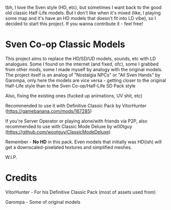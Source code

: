 tbh, I love the Sven style (HD, etc), but sometimes I want back to the good old classic Half-Life models. But I don't like when it's mixed (like, I playing some map and it's have an HD models that doesn't fit into LD vibe), so I decided to start this project. If you wanna contribute it - feel free!

# Sven Co-op Classic Models
This project aims to replace the HD/SD/UD models, sounds, etc with LD analogues. Some I found on the internet (and fixed, ofc), some I grabbed from other mods, some I made myself by analogy with the original models. 
The project itself is an analog of "Nostalgia NPCs" or "All Sven Hands" by Garompa, only here the models are vice versa - getting closer to the original Half-Life style than to the Sven Co-op/Half-Life SD Pack style

Also, fixing the existing ones (fucked up animations, UV shit, etc)

Recommended to use it with Definitive Classic Pack by VitorHunter (https://gamebanana.com/mods/167285)

If you're Server Operator or playing alone/with friends via P2P, also recommended to use with Classic Mode Deluxe by w00tguy (https://github.com/wootguy/ClassicModeDeluxe)

Remember - **No HD** in this pack. Even models that initially was HD(ish) will get a downscaled-pixelated textures and simplified meshes.

W.I.P.

# Credits
VitorHunter - For his Definitive Classic Pack (most of assets used from)

Garompa - Some of original models
